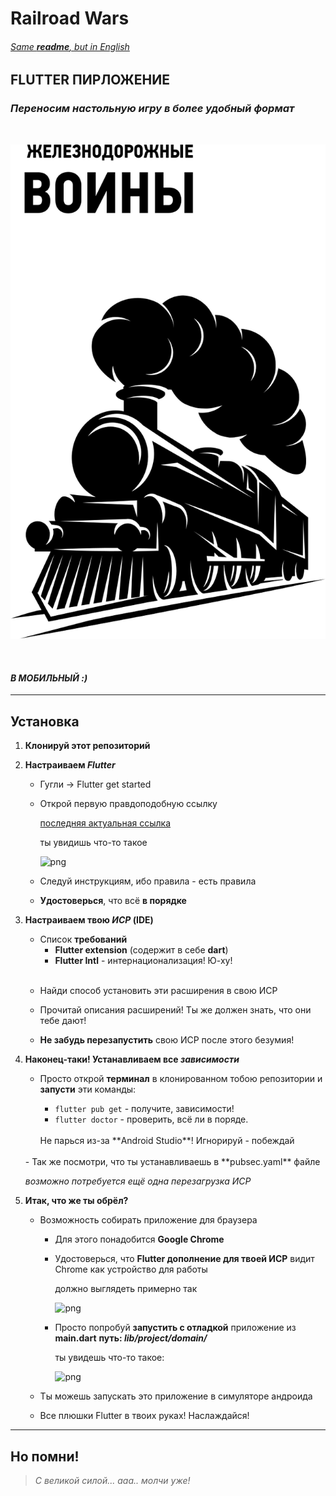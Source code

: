 # **Railroad Wars**

###### [Same **readme**, but in English](./readme_en.md)

## **FLUTTER ПИРЛОЖЕНИЕ**

### *Переносим настольную игру в более удобный формат*

</br>

![logo.svg](./assets/svg/logo_white.svg)

</br>

#### *В МОБИЛЬНЫЙ :)*

---

## **Установка**

1. **Клонируй этот репозиторий**

2. **Настраиваем *Flutter***
   - Гугли -> Flutter get started
   - Открой первую правдоподобную ссылку

     [последняя актуальная ссылка](https://flutter.dev/docs/get-started/install)

     ты увидишь что-то такое

     ![png](https://i.imgur.com/2Td2PAf.png)


   - Следуй инструкциям, ибо правила - есть правила
   - **Удостоверься**, что всё **в порядке**

3. **Настраиваем твою *ИСР* (IDE)**

   - Список **требований**
      + **Flutter extension** (содержит в себе **dart**)
      + **Flutter Intl** - интернационализация! Ю-ху!

   </br>

   - Найди способ установить эти расширения в свою ИСР

   - Прочитай описания расширений! Ты же должен знать, что они тебе дают!

   - **Не забудь перезапустить** свою ИСР после этого безумия!

4. **Наконец-таки! Устанавливаем все *зависимости***

   - Просто открой **терминал** в клонированном тобою репозитории и **запусти** эти команды:

      + `flutter pub get` - получите, зависимости!
      + `flutter doctor` - проверить, всё ли в поряде.
      </br>
      Не парься из-за **Android Studio**! Игнорируй - побеждай
   </br>
   - Так же посмотри, что ты устанавливаешь в **pubsec.yaml** файле

      *возможно потребуется ещё одна перезагрузка ИСР*

5. **Итак, что же ты обрёл?**

   - Возможность собирать приложение для браузера

      + Для этого понадобится **Google Chrome**

      + Удостоверься, что **Flutter дополнение для твоей ИСР** видит Chrome как устройство для работы

         должно выглядеть примерно так

         ![png](https://i.imgur.com/HX6TU2Q.png)

      + Просто попробуй **запустить с отладкой** приложение из **main.dart** **путь: *lib/project/domain/***

         ты увидешь что-то такое:

         ![png](https://i.imgur.com/EaSiRXm.png)

   - Ты можешь запускать это приложение в симуляторе андроида
   - Все плюшки Flutter в твоих руках! Наслаждайся!

---

## **Но помни!**

> *С великой силой... ааа.. молчи уже!*
